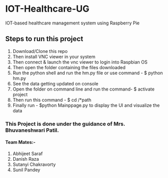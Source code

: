 # IOT-Healthcare-UG
IOT-based healthcare management system using Raspberry Pie


## Steps to run this project  
  
1. Download/Clone this repo
2. Then install VNC viewer in your system
3. Then connect & launch the vnc viewer to login into Raspbian OS
4. Then open the folder containing the files downloaded
5. Run the python shell and run the hm.py file or use command - $ python hm.py
6. See the data getting updated on console
7. Open the folder on command line and run the command- $ activate project
8. Then run this command - $ cd /*path
9. Finally run - $python Mainppage.py to display the UI and visualize the data 


### This Project is done under the guidance of Mrs. Bhuvaneshwari Patil.

#### Team Mates:-  

1. Abhijeet Saraf  
2. Danish Raza  
3. Sutanyi Chakravorty  
4. Sunil Pandey  

